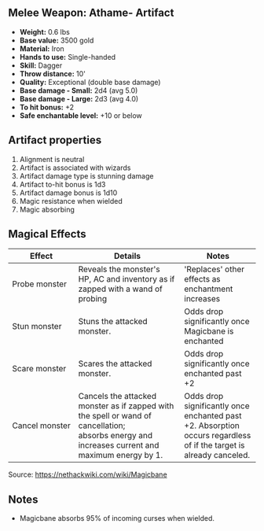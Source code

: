 ## Melee Weapon: Athame- Artifact

- **Weight:**                 0.6 lbs
- **Base value:**             3500 gold
- **Material:**               Iron
- **Hands to use:**           Single-handed
- **Skill:**                  Dagger
- **Throw distance:**         10'
- **Quality:**                Exceptional (double base damage)
- **Base damage - Small:**    2d4 (avg 5.0)
- **Base damage - Large:**    2d3 (avg 4.0)
- **To hit bonus:**           +2
- **Safe enchantable level:** +10 or below

## Artifact properties

1. Alignment is neutral
2. Artifact is associated with wizards
3. Artifact damage type is stunning damage
4. Artifact to-hit bonus is 1d3
5. Artifact damage bonus is 1d10
6. Magic resistance when wielded
7. Magic absorbing

## Magical Effects

<html>
<body>
<!--StartFragment-->

Effect | Details | Notes
-- | -- | --
Probe monster | Reveals the monster's HP, AC and inventory as if zapped with a wand of probing | 'Replaces' other effects as enchantment increases
Stun monster | Stuns the attacked monster. | Odds drop significantly once Magicbane is enchanted
Scare monster | Scares the attacked monster. | Odds drop significantly once enchanted past +2
Cancel monster | Cancels the attacked monster as if zapped with the spell or wand of cancellation; absorbs energy and increases current and maximum energy by 1. | Odds drop significantly once enchanted past +2. Absorption occurs regardless of if the target is already canceled.

<!--EndFragment-->
</body>
</html>

Source: https://nethackwiki.com/wiki/Magicbane

## Notes

- Magicbane absorbs 95% of incoming curses when wielded.
